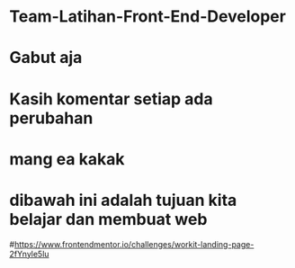 # Team-Latihan-Front-End-Developer
# Gabut aja
# Kasih komentar setiap ada perubahan

# mang ea kakak
# dibawah ini adalah tujuan kita belajar dan membuat web
#https://www.frontendmentor.io/challenges/workit-landing-page-2fYnyle5lu
